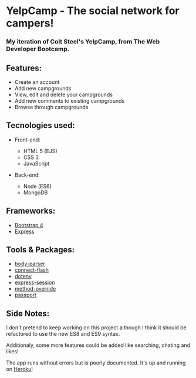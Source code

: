 # YelpCamp - The social network for campers!

### My iteration of Colt Steel's YelpCamp, from The Web Developer Bootcamp.

## Features:

- Create an account
- Add new campgrounds
- View, edit and delete your campgrounds
- Add new comments to existing campgrounds
- Browse through campgrounds

## Tecnologies used:

- Front-end:

  - HTML 5 (EJS)
  - CSS 3
  - JavaScript

- Back-end:
  - Node (ES6)
  - MongoDB

## Frameworks:

- [Bootstrap 4](https://getbootstrap.com/)
- [Express](https://expressjs.com/)

## Tools & Packages:

- [body-parser](https://www.npmjs.com/package/body-parser)
- [connect-flash](https://www.npmjs.com/package/connect-flash)
- [dotenv](https://www.npmjs.com/package/dotenv)
- [express-session](https://www.npmjs.com/package/express-session)
- [method-override](https://www.npmjs.com/package/method-override)
- [passport](https://www.npmjs.com/package/passport)

## Side Notes:

I don't pretend to keep working on this project although I think it should be refactored to use the new ES8 and ES9 syntax.

Additionaly, some more features could be added like searching, chating and likes!

The app runs without errors but is poorly documented. It's up and running on <a href="https://polar-sea-05769.herokuapp.com/" target="_blank">Heroku</a>!
